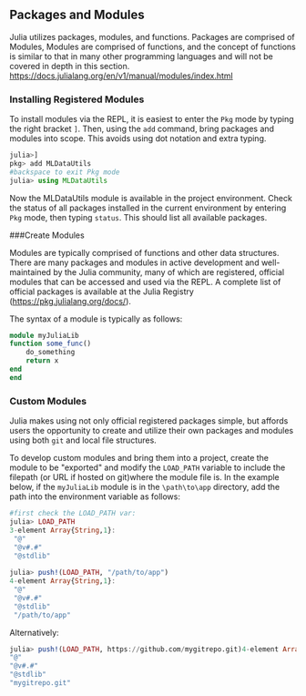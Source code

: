 ## Packages and Modules

Julia utilizes packages, modules, and functions.  Packages are comprised of Modules, Modules are comprised of functions, and the concept of functions is similar to that in many other programming languages and will not be covered in depth in this section.  <https://docs.julialang.org/en/v1/manual/modules/index.html>

### Installing Registered Modules

To install modules via the REPL, it is easiest to enter the ```Pkg``` mode by typing the right bracket ```]```.  Then, using the ```add``` command, bring packages and modules into scope. This avoids using dot notation and extra typing. 

```julia
julia>]
pkg> add MLDataUtils
#backspace to exit Pkg mode
julia> using MLDataUtils
```

Now the MLDataUtils module is available in the project environment. Check the status of all packages installed in the current environment by entering ```Pkg``` mode, then typing ```status```.  This should list all available packages.  

###Create Modules

Modules are typically comprised of functions and other data structures.  There are many packages and modules in active development and well-maintained by the Julia community, many of which are registered, official modules that can be accessed and used via the REPL.  A complete list of official packages is available at the Julia Registry (<https://pkg.julialang.org/docs/>).  

The syntax of a module is typically as follows: 

```julia
module myJuliaLib
function some_func()
    do_something
    return x
end
end
```

### Custom Modules

Julia makes using not only official registered packages simple, but affords users the opportunity to create and utilize their own packages and modules using both ```git``` and local file structures. 

To develop custom modules and bring them into a project, create the module to be "exported" and modify the ```LOAD_PATH``` variable to include the filepath (or URL if hosted on git)where the module file is.  In the example below, if the ```myJuliaLib``` module is in the ```\path\to\app``` directory, add the path into the environment variable as follows: 

```julia
#first check the LOAD_PATH var: 
julia> LOAD_PATH
3-element Array{String,1}:
 "@"      
 "@v#.#"  
 "@stdlib"
 
julia> push!(LOAD_PATH, "/path/to/app")
4-element Array{String,1}:
 "@"      
 "@v#.#"  
 "@stdlib"                                                     
 "/path/to/app"  
 ``` 
 
 Alternatively: 
 
 ```julia
julia> push!(LOAD_PATH, https://github.com/mygitrepo.git)4-element Array{String,1}:
 "@"      
 "@v#.#"  
 "@stdlib"                                                     
 "mygitrepo.git"
```

 